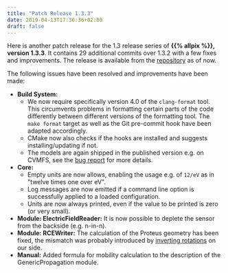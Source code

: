 ```yaml
---
title: "Patch Release 1.3.3"
date: 2019-04-13T17:36:36+02:00
draft: false
---
```


Here is another patch release for the 1.3 release series of  **{{% allpix %}}, version 1.3.3**. It contains 29 additional commits over 1.3.2 with a few fixes and improvements. The release is available from the [repository](https://gitlab.cern.ch/allpix-squared/allpix-squared/) as of now.

The following issues have been resolved and improvements have been made:
<!--more-->

* **Build System:**
    * We now require specifically version 4.0 of the `clang-format` tool. This circumvents problems in formatting certain parts of the code differently between different versions of the formatting tool. The `make format` target as well as the Git pre-commit hook have been adapted accordingly.
    * CMake now also checks if the hooks are installed and suggests installing/updating if not.
    * The models are again shipped in the published version e.g. on CVMFS, see the [bug report](https://gitlab.cern.ch/allpix-squared/allpix-squared/issues/159) for more details.
* **Core:**
    * Empty units are now allows, enabling the usage e.g. of `12/eV` as in "twelve times one over eV".
    * Log messages are now emitted if a command line option is successfully applied to a loaded configuration.
    * Units are now always printed, even if the value to be printed is zero (or very small).
* **Module: ElectricFieldReader:** It is now possible to deplete the sensor from the backside (e.g. n-in-n).
* **Module: RCEWriter:** The calculation of the Proteus geometry has been fixed, the mismatch was probably introduced by [inverting rotations](ttps://gitlab.cern.ch/allpix-squared/allpix-squared/merge_requests/164) on our side.
* **Manual:** Added formula for mobility calculation to the description of the GenericPropagation module.

